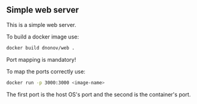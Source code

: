 ## Simple web server

This is a simple web server.

To build a docker image use:

~~~ Bash
docker build dnonov/web .
~~~

Port mapping is mandatory!

To map the ports correctly use:

~~~ Bash
docker run -p 3000:3000 <image-name>
~~~

The first port is the host OS's port and the second is the container's
port.
